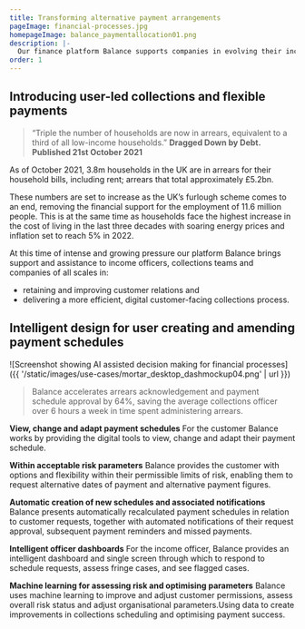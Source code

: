 ```yaml
---
title: Transforming alternative payment arrangements
pageImage: financial-processes.jpg
homepageImage: balance_paymentallocation01.png
description: |-
  Our finance platform Balance supports companies in evolving their income, collections and escalations systems. We enable the movement to more personalised digital engagement; transforming how Alternative Payment Arrangements are created, agreed, monitored and updated.
order: 1
---
```


Introducing user-led collections and flexible payments
-----------------------------------------------------------------------------------------------------

> “Triple the number of households are now in arrears, equivalent to a third of all low-income households.”
> **Dragged Down by Debt. Published 21st October 2021**

As of October 2021, 3.8m households in the UK are in arrears for their household bills, including rent; arrears that total approximately £5.2bn.

These numbers are set to increase as the UK’s furlough scheme comes to an end, removing the financial support for the employment of 11.6 million people. This is at the same time as households face the highest increase in the cost of living in the last three decades with soaring energy prices and inflation set to reach 5% in 2022. 

At this time of intense and growing pressure our platform Balance brings support and assistance to income officers, collections teams and companies of all scales in:

* retaining and improving customer relations and 
* delivering a more efficient, digital customer-facing collections process. 

Intelligent design for user creating and amending payment schedules
-----------------------------------------------------------------------------------------------------

![Screenshot showing AI assisted decision making for financial processes]({{ '/static/images/use-cases/mortar_desktop_dashmockup04.png' | url }})

> Balance accelerates arrears acknowledgement and payment schedule approval by 64%, saving the average collections officer over 6 hours a week in time spent administering arrears. 

**View, change and adapt payment schedules**
For the customer Balance works by providing the digital tools to view, change and adapt their payment schedule. 

**Within acceptable risk parameters**
Balance provides the customer with options and flexibility within their permissible limits of risk, enabling them to request alternative dates of payment and alternative payment figures. 

**Automatic creation of new schedules and associated notifications**
Balance presents automatically recalculated payment schedules in relation to customer requests, together with automated notifications of their request approval, subsequent payment reminders and missed payments.   

**Intelligent officer dashboards**
For the income officer, Balance provides an intelligent dashboard and single screen through which to respond to schedule requests, assess fringe cases, and see flagged cases. 

**Machine learning for assessing risk and optimising parameters**
Balance uses machine learning to improve and adjust customer permissions, assess overall risk status and adjust organisational parameters.Using data to create improvements in collections scheduling and optimising payment success.   

